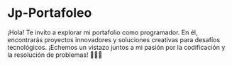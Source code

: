 # Jp-Portafoleo
¡Hola! Te invito a explorar mi portafolio como programador. En él, encontrarás proyectos innovadores y soluciones creativas para desafíos tecnológicos. ¡Echemos un vistazo juntos a mi pasión por la codificación y la resolución de problemas! 👨‍💻🚀 
